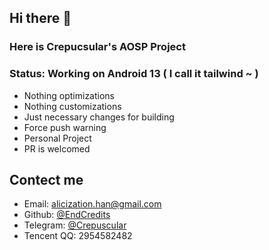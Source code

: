 ## Hi there 👋

### Here is Crepucsular's AOSP Project

### Status: Working on Android 13 ( I call it tailwind ~ )

 - Nothing optimizations
 - Nothing customizations
 - Just necessary changes for building
 - Force push warning
 - Personal Project
 - PR is welcomed
 
## Contect me

 - Email: alicization.han@gmail.com
 - Github: [@EndCredits](https://github.com/EndCredits)
 - Telegram: [@Crepuscular](https://t.me/EndCredits)
 - Tencent QQ: 2954582482
